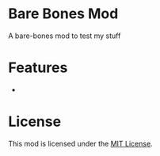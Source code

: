 # Bare Bones Mod
A bare-bones mod to test my stuff

# Features
-

# License
This mod is licensed under the [MIT License](./LICENSE).